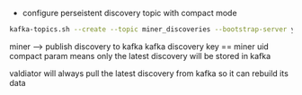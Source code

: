 - configure perseistent discovery topic with compact mode

```bash
kafka-topics.sh --create --topic miner_discoveries --bootstrap-server your_kafka_broker --partitions 10 --replication-factor 3 --config cleanup.policy=compact
```

miner --> publish discovery to kafka
kafka discovery key  == miner uid
compact param means only the latest discovery will be stored in kafka

valdiator will always pull the latest discovery from kafka  so it can rebuild
its data